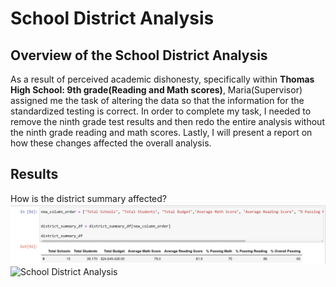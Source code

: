 # School District Analysis

 ## Overview of the School District Analysis
As a result of perceived academic dishonesty, specifically within **Thomas High School: 9th grade(Reading and Math scores)**, Maria(Supervisor) assigned me the task of altering the data so that the information for the standardized testing is correct. In order to complete my task, I needed to remove the ninth grade test results and then redo the entire analysis without the ninth grade reading and math scores. Lastly, I will present a report on how these changes affected the overall analysis.

##  Results
How is the district summary affected?
![School District Analysis](https://github.com/Aszeal/School_District_Analysis/blob/main/Resources/District%20Analysis-Orginal.png)
![School District Analysis]()
